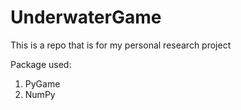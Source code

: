 # UnderwaterGame

This is a repo that is for my personal research project

Package used:

1. PyGame
2. NumPy